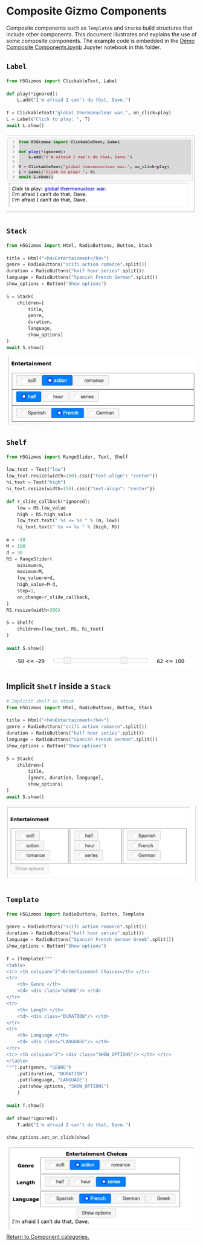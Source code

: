 
# Composite Gizmo Components

Composite components such as `Template`s and `Stack`s build structures that include other components.
This document illustrates
and explains the use of some composite components.
The example code is embedded in the
<a href="./Demo%20Composite%20Components.ipynb">
Demo Composite Components.ipynb</a>
Jupyter notebook in this folder.

## `Label`

```Python
from H5Gizmos import ClickableText, Label

def play(*ignored):
    L.add("I'm afraid I can't do that, Dave.")
    
T = ClickableText("global thermonuclear war.", on_click=play)
L = Label("Click to play: ", T)
await L.show()
```

<img src="Label.png">

## `Stack`

```Python
from H5Gizmos import Html, RadioButtons, Button, Stack

title = Html("<h4>Entertainment</h4>")
genre = RadioButtons("scifi action romance".split())
duration = RadioButtons("half hour series".split())
language = RadioButtons("Spanish French German".split())
show_options = Button("Show options")

S = Stack(
    children=[
        title,
        genre, 
        duration, 
        language, 
        show_options]
)
await S.show()
```

<img src="Stack.png">


## `Shelf`

```Python
from H5Gizmos import RangeSlider, Text, Shelf

low_text = Text("low")
low_text.resize(width=150).css({"text-align": "center"})
hi_text = Text("high")
hi_text.resize(width=150).css({"text-align": "center"})

def r_slide_callback(*ignored):
    low = RS.low_value
    high = RS.high_value
    low_text.text(" %s <= %s " % (m, low))
    hi_text.text(" %s <= %s " % (high, M))

m = -50
M = 100
d = 30
RS = RangeSlider(
    minimum=m,
    maximum=M,
    low_value=m+d,
    high_value=M-d,
    step=1,
    on_change=r_slide_callback,
)
RS.resize(width=300)

S = Shelf(
    children=[low_text, RS, hi_text]
)

await S.show()
```

<img src="Shelf.png">

## Implicit `Shelf` inside a `Stack`

```Python
# Implicit shelf in stack
from H5Gizmos import Html, RadioButtons, Button, Stack

title = Html("<h4>Entertainment</h4>")
genre = RadioButtons("scifi action romance".split())
duration = RadioButtons("half hour series".split())
language = RadioButtons("Spanish French German".split())
show_options = Button("Show options")

S = Stack(
    children=[
        title, 
        [genre, duration, language], 
        show_options]
)
await S.show()
```

<img src="StackShelf.png"/>

## `Template`

```Python
from H5Gizmos import RadioButtons, Button, Template

genre = RadioButtons("scifi action romance".split())
duration = RadioButtons("half hour series".split())
language = RadioButtons("Spanish French German Greek".split())
show_options = Button("Show options")

T = (Template("""
<table>
<tr> <th colspan="2">Entertainment Choices</th> </tr>
<tr>
    <th> Genre </th>
    <td> <div class="GENRE"/> </td>
</tr>
<tr>
    <th> Length </th>
    <td> <div class="DURATION"/> </td>
</tr>
<tr>
    <th> Language </th>
    <td> <div class="LANGUAGE"/> </td>
</tr>
<tr> <th colspan="2"> <div class="SHOW_OPTIONS"/> </th> </tr>
</table>
""").put(genre, "GENRE")
    .put(duration, "DURATION")
    .put(language, "LANGUAGE")
    .put(show_options, "SHOW_OPTIONS")
    )

await T.show()

def show(*ignored):
    T.add("I'm afraid I can't do that, Dave.")
    
show_options.set_on_click(show)
```

<img src="Template.png"/>

<a href="./README.md">
Return to Component categories.
</a>
